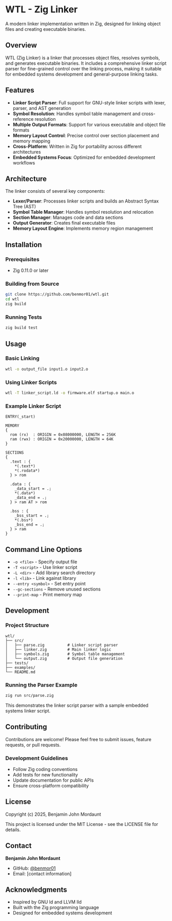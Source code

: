 # WTL - Zig Linker

A modern linker implementation written in Zig, designed for linking object files and creating executable binaries.

## Overview

WTL (Zig Linker) is a linker that processes object files, resolves symbols, and generates executable binaries. It includes a comprehensive linker script parser for fine-grained control over the linking process, making it suitable for embedded systems development and general-purpose linking tasks.

## Features

- **Linker Script Parser**: Full support for GNU-style linker scripts with lexer, parser, and AST generation
- **Symbol Resolution**: Handles symbol table management and cross-reference resolution
- **Multiple Output Formats**: Support for various executable and object file formats
- **Memory Layout Control**: Precise control over section placement and memory mapping
- **Cross-Platform**: Written in Zig for portability across different architectures
- **Embedded Systems Focus**: Optimized for embedded development workflows

## Architecture

The linker consists of several key components:

- **Lexer/Parser**: Processes linker scripts and builds an Abstract Syntax Tree (AST)
- **Symbol Table Manager**: Handles symbol resolution and relocation
- **Section Manager**: Manages code and data sections
- **Output Generator**: Creates final executable files
- **Memory Layout Engine**: Implements memory region management

## Installation

### Prerequisites

- Zig 0.11.0 or later

### Building from Source

```bash
git clone https://github.com/benmor01/wtl.git
cd wtl
zig build
```

### Running Tests

```bash
zig build test
```

## Usage

### Basic Linking

```bash
wtl -o output_file input1.o input2.o
```

### Using Linker Scripts

```bash
wtl -T linker_script.ld -o firmware.elf startup.o main.o
```

### Example Linker Script

```ld
ENTRY(_start)

MEMORY
{
  rom (rx)  : ORIGIN = 0x08000000, LENGTH = 256K
  ram (rwx) : ORIGIN = 0x20000000, LENGTH = 64K
}

SECTIONS
{
  .text : {
    *(.text*)
    *(.rodata*)
  } > rom

  .data : {
    _data_start = .;
    *(.data*)
    _data_end = .;
  } > ram AT > rom

  .bss : {
    _bss_start = .;
    *(.bss*)
    _bss_end = .;
  } > ram
}
```

## Command Line Options

- `-o <file>` - Specify output file
- `-T <script>` - Use linker script
- `-L <dir>` - Add library search directory
- `-l <lib>` - Link against library
- `--entry <symbol>` - Set entry point
- `--gc-sections` - Remove unused sections
- `--print-map` - Print memory map

## Development

### Project Structure

```
wtl/
├── src/
│   ├── parse.zig          # Linker script parser
│   ├── linker.zig         # Main linker logic
│   ├── symbols.zig        # Symbol table management
│   └── output.zig         # Output file generation
├── tests/
├── examples/
└── README.md
```

### Running the Parser Example

```bash
zig run src/parse.zig
```

This demonstrates the linker script parser with a sample embedded systems linker script.

## Contributing

Contributions are welcome! Please feel free to submit issues, feature requests, or pull requests.

### Development Guidelines

- Follow Zig coding conventions
- Add tests for new functionality
- Update documentation for public APIs
- Ensure cross-platform compatibility

## License

Copyright (c) 2025, Benjamin John Mordaunt

This project is licensed under the MIT License - see the LICENSE file for details.

## Contact

**Benjamin John Mordaunt**
- GitHub: [@benmor01](https://github.com/benmor01)
- Email: [contact information]

## Acknowledgments

- Inspired by GNU ld and LLVM lld
- Built with the Zig programming language
- Designed for embedded systems development
